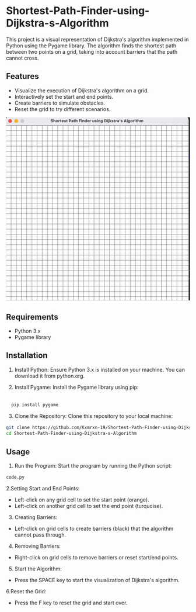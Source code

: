 # Shortest-Path-Finder-using-Dijkstra-s-Algorithm

This project is a visual representation of Dijkstra's algorithm implemented in Python using the Pygame library. The algorithm finds the shortest path between two points on a grid, taking into account barriers that the path cannot cross.

## Features

- Visualize the execution of Dijkstra's algorithm on a grid.
- Interactively set the start and end points.
- Create barriers to simulate obstacles.
- Reset the grid to try different scenarios.
  

![](https://github.com/Kxmrxn-19/Shortest-Path-Finder-using-Dijkstra-s-Algorithm/blob/main/working.gif)


## Requirements
- Python 3.x
- Pygame library

## Installation

1. Install Python: Ensure Python 3.x is installed on your machine. You can download it from python.org.

2. Install Pygame: Install the Pygame library using pip:

```bash

  pip install pygame
```

3. Clone the Repository: Clone this repository to your local machine:
```bash   
git clone https://github.com/Kxmrxn-19/Shortest-Path-Finder-using-Dijkstra-s-Algorithm.git
cd Shortest-Path-Finder-using-Dijkstra-s-Algorithm
```

## Usage
1. Run the Program: Start the program by running the Python script:
```bash 
code.py
```
2.Setting Start and End Points:

- Left-click on any grid cell to set the start point (orange).
- Left-click on another grid cell to set the end point (turquoise).
  
3. Creating Barriers:

- Left-click on grid cells to create barriers (black) that the algorithm cannot pass through.
  
4. Removing Barriers:

- Right-click on grid cells to remove barriers or reset start/end points.
  
5. Start the Algorithm:
   
- Press the SPACE key to start the visualization of Dijkstra's algorithm.
  
6.Reset the Grid:

- Press the F key to reset the grid and start over.
  

